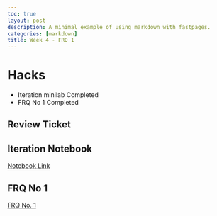 ```yaml
---
toc: true
layout: post
description: A minimal example of using markdown with fastpages.
categories: [markdown]
title: Week 4 - FRQ 1
---
```


# Hacks
- Iteration minilab Completed
- FRQ No 1 Completed

## Review Ticket


## Iteration Notebook

[Notebook Link](https://sanjayb06.github.io/tri1fastpages/2022/09/19/Java-Ascii-art.html)

## FRQ No 1

[FRQ No. 1](https://sanjayb06.github.io/tri1fastpages/2022/09/15/AP-FRQ-1.html)
